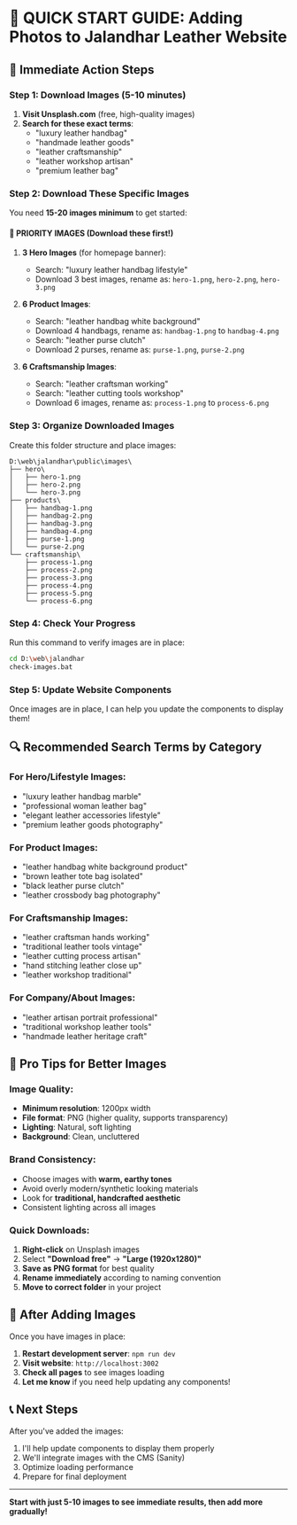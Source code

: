 # 📸 QUICK START GUIDE: Adding Photos to Jalandhar Leather Website

## 🎯 Immediate Action Steps

### Step 1: Download Images (5-10 minutes)
1. **Visit Unsplash.com** (free, high-quality images)
2. **Search for these exact terms**:
   - "luxury leather handbag"
   - "handmade leather goods" 
   - "leather craftsmanship"
   - "leather workshop artisan"
   - "premium leather bag"

### Step 2: Download These Specific Images
You need **15-20 images minimum** to get started:

#### 🎯 PRIORITY IMAGES (Download these first!)
1. **3 Hero Images** (for homepage banner):
   - Search: "luxury leather handbag lifestyle"
   - Download 3 best images, rename as: `hero-1.png`, `hero-2.png`, `hero-3.png`

2. **6 Product Images**:
   - Search: "leather handbag white background"
   - Download 4 handbags, rename as: `handbag-1.png` to `handbag-4.png`
   - Search: "leather purse clutch"
   - Download 2 purses, rename as: `purse-1.png`, `purse-2.png`

3. **6 Craftsmanship Images**:
   - Search: "leather craftsman working"
   - Search: "leather cutting tools workshop"
   - Download 6 images, rename as: `process-1.png` to `process-6.png`

### Step 3: Organize Downloaded Images
Create this folder structure and place images:

```
D:\web\jalandhar\public\images\
├── hero\
│   ├── hero-1.png
│   ├── hero-2.png
│   └── hero-3.png
├── products\
│   ├── handbag-1.png
│   ├── handbag-2.png
│   ├── handbag-3.png
│   ├── handbag-4.png
│   ├── purse-1.png
│   └── purse-2.png
└── craftsmanship\
    ├── process-1.png
    ├── process-2.png
    ├── process-3.png
    ├── process-4.png
    ├── process-5.png
    └── process-6.png
```

### Step 4: Check Your Progress
Run this command to verify images are in place:
```bash
cd D:\web\jalandhar
check-images.bat
```

### Step 5: Update Website Components
Once images are in place, I can help you update the components to display them!

## 🔍 Recommended Search Terms by Category

### For Hero/Lifestyle Images:
- "luxury leather handbag marble"
- "professional woman leather bag"
- "elegant leather accessories lifestyle"
- "premium leather goods photography"

### For Product Images:
- "leather handbag white background product"
- "brown leather tote bag isolated"
- "black leather purse clutch"
- "leather crossbody bag photography"

### For Craftsmanship Images:
- "leather craftsman hands working"
- "traditional leather tools vintage"
- "leather cutting process artisan"
- "hand stitching leather close up"
- "leather workshop traditional"

### For Company/About Images:
- "leather artisan portrait professional"
- "traditional workshop leather tools"
- "handmade leather heritage craft"

## 🌟 Pro Tips for Better Images

### Image Quality:
- **Minimum resolution**: 1200px width
- **File format**: PNG (higher quality, supports transparency)
- **Lighting**: Natural, soft lighting
- **Background**: Clean, uncluttered

### Brand Consistency:
- Choose images with **warm, earthy tones**
- Avoid overly modern/synthetic looking materials
- Look for **traditional, handcrafted aesthetic**
- Consistent lighting across all images

### Quick Downloads:
1. **Right-click** on Unsplash images
2. Select **"Download free"** → **"Large (1920x1280)"**
3. **Save as PNG format** for best quality
4. **Rename immediately** according to naming convention
5. **Move to correct folder** in your project

## 🚀 After Adding Images

Once you have images in place:
1. **Restart development server**: `npm run dev`
2. **Visit website**: `http://localhost:3002`
3. **Check all pages** to see images loading
4. **Let me know** if you need help updating any components!

## 📞 Next Steps

After you've added the images:
1. I'll help update components to display them properly
2. We'll integrate images with the CMS (Sanity)
3. Optimize loading performance
4. Prepare for final deployment

---

**Start with just 5-10 images to see immediate results, then add more gradually!**
